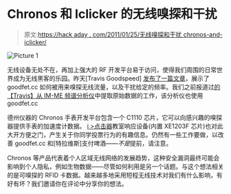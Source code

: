# Chronos 和 Iclicker 的无线嗅探和干扰

> 原文:[https://hack aday . com/2011/01/25/无线嗅探和干扰 chronos-and-iclicker/](https://hackaday.com/2011/01/25/wireless-sniffing-and-jamming-of-chronos-and-iclicker/)

![](../Images/bf93fc0dbbd2d54a2ab7825222adab93.png "Picture 1")

无线设备无处不在，再加上强大的 RF 开发平台易于访问，使得我们周围的日常世界成为无线黑客的乐园。昨天[Travis Goodspeed] [发布了一篇文章](http://travisgoodspeed.blogspot.com/2011/01/generic-cc1110-sniffing-shellcode-and.html)，展示了 goodfet.cc 如何被用来嗅探无线流量，以及干扰给定的频率。我们之前报道过[的【Travis】从 IM-ME 频谱分析仪](http://hackaday.com/2010/10/09/pulling-data-from-the-im-me-spectrum-analyzer/)中提取原始数据的工作，该分析仪也使用 goodfet.cc

德州仪器的 Chronos 手表开发平台包含一个 C1110 芯片，它可以向感兴趣的嗅探器提供手表的加速度计数据。 [i >点击器](http://www.iclicker.com/dnn/)教室响应设备(内置 XE1203F 芯片)也对此大开方便之门，产生关于你同学投票行为的有趣信息。仍然有一些工作要做，以改善 goodfet.cc 和[特拉维斯]支付啤酒——*不是*提前，请注意。

Chronos 等产品代表着个人区域无线网络的发展趋势，这种安全漏洞最终可能会影响到个人隐私，例如生物数据——尽管如何利用是另一个话题。与这个想法相关的是可嗅探的 RFID 卡数据。越来越多地采用短程无线技术对我们有什么影响，有好有坏？我们邀请你在评论中分享你的想法。